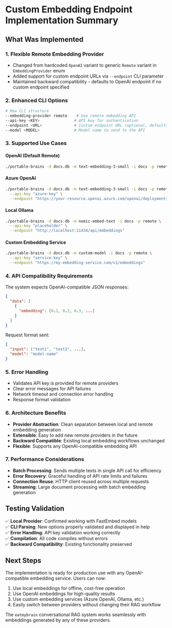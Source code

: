 # Custom Embedding Endpoint Implementation Summary

## What Was Implemented

### 1. **Flexible Remote Embedding Provider**
- Changed from hardcoded `OpenAI` variant to generic `Remote` variant in `EmbeddingProvider` enum
- Added support for custom endpoint URLs via `--endpoint` CLI parameter
- Maintained backward compatibility - defaults to OpenAI endpoint if no custom endpoint specified

### 2. **Enhanced CLI Options**
```bash
# New CLI structure
--embedding-provider remote    # Use remote embedding API
--api-key <KEY>               # API key for authentication  
--endpoint <URL>              # Custom endpoint URL (optional, defaults to OpenAI)
--model <MODEL>               # Model name to send to the API
```

### 3. **Supported Use Cases**

#### OpenAI (Default Remote)
```bash
./portable-brains -d docs.db -m text-embedding-3-small -i docs -p remote --api-key "sk-..."
```

#### Azure OpenAI
```bash
./portable-brains -d docs.db -m text-embedding-3-small -i docs -p remote \
  --api-key "azure-key" \
  --endpoint "https://your-resource.openai.azure.com/openai/deployments/your-deployment/embeddings?api-version=2023-05-15"
```

#### Local Ollama
```bash
./portable-brains -d docs.db -m nomic-embed-text -i docs -p remote \
  --api-key "placeholder" \
  --endpoint "http://localhost:11434/api/embeddings"
```

#### Custom Embedding Service
```bash
./portable-brains -d docs.db -m custom-model -i docs -p remote \
  --api-key "service-key" \
  --endpoint "https://my-embedding-service.com/v1/embeddings"
```

### 4. **API Compatibility Requirements**

The system expects OpenAI-compatible JSON responses:
```json
{
  "data": [
    {
      "embedding": [0.1, 0.2, 0.3, ...]
    }
  ]
}
```

Request format sent:
```json
{
  "input": ["text1", "text2", ...],
  "model": "model-name"
}
```

### 5. **Error Handling**
- Validates API key is provided for remote providers
- Clear error messages for API failures
- Network timeout and connection error handling
- Response format validation

### 6. **Architecture Benefits**
- **Provider Abstraction**: Clean separation between local and remote embedding generation
- **Extensible**: Easy to add new remote providers in the future
- **Backward Compatible**: Existing local embedding workflows unchanged
- **Flexible**: Supports any OpenAI-compatible embedding API

### 7. **Performance Considerations**
- **Batch Processing**: Sends multiple texts in single API call for efficiency
- **Error Recovery**: Graceful handling of API rate limits and failures  
- **Connection Reuse**: HTTP client reused across multiple requests
- **Streaming**: Large document processing with batch embedding generation

## Testing Validation

✅ **Local Provider**: Confirmed working with FastEmbed models  
✅ **CLI Parsing**: New options properly validated and displayed in help  
✅ **Error Handling**: API key validation working correctly  
✅ **Compilation**: All code compiles without errors  
✅ **Backward Compatibility**: Existing functionality preserved  

## Next Steps

The implementation is ready for production use with any OpenAI-compatible embedding service. Users can now:

1. Use local embeddings for offline, cost-free operation
2. Use OpenAI embeddings for high-quality results  
3. Use custom embedding services (Azure OpenAI, Ollama, etc.)
4. Easily switch between providers without changing their RAG workflow

The `eatmybrain` conversational RAG system works seamlessly with embeddings generated by any of these providers.